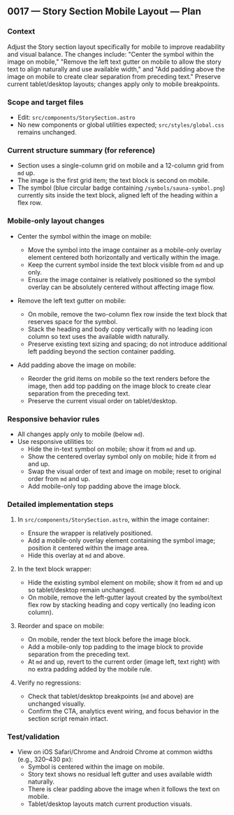 ## 0017 — Story Section Mobile Layout — Plan

### Context
Adjust the Story section layout specifically for mobile to improve readability and visual balance. The changes include: "Center the symbol within the image on mobile," "Remove the left text gutter on mobile to allow the story text to align naturally and use available width," and "Add padding above the image on mobile to create clear separation from preceding text." Preserve current tablet/desktop layouts; changes apply only to mobile breakpoints.

### Scope and target files
- Edit: `src/components/StorySection.astro`
- No new components or global utilities expected; `src/styles/global.css` remains unchanged.

### Current structure summary (for reference)
- Section uses a single-column grid on mobile and a 12-column grid from `md` up.
- The image is the first grid item; the text block is second on mobile.
- The symbol (blue circular badge containing `/symbols/sauna-symbol.png`) currently sits inside the text block, aligned left of the heading within a flex row.

### Mobile-only layout changes
- Center the symbol within the image on mobile:
  - Move the symbol into the image container as a mobile-only overlay element centered both horizontally and vertically within the image.
  - Keep the current symbol inside the text block visible from `md` and up only.
  - Ensure the image container is relatively positioned so the symbol overlay can be absolutely centered without affecting image flow.

- Remove the left text gutter on mobile:
  - On mobile, remove the two-column flex row inside the text block that reserves space for the symbol.
  - Stack the heading and body copy vertically with no leading icon column so text uses the available width naturally.
  - Preserve existing text sizing and spacing; do not introduce additional left padding beyond the section container padding.

- Add padding above the image on mobile:
  - Reorder the grid items on mobile so the text renders before the image, then add top padding on the image block to create clear separation from the preceding text.
  - Preserve the current visual order on tablet/desktop.

### Responsive behavior rules
- All changes apply only to mobile (below `md`).
- Use responsive utilities to:
  - Hide the in-text symbol on mobile; show it from `md` and up.
  - Show the centered overlay symbol only on mobile; hide it from `md` and up.
  - Swap the visual order of text and image on mobile; reset to original order from `md` and up.
  - Add mobile-only top padding above the image block.

### Detailed implementation steps
1. In `src/components/StorySection.astro`, within the image container:
   - Ensure the wrapper is relatively positioned.
   - Add a mobile-only overlay element containing the symbol image; position it centered within the image area.
   - Hide this overlay at `md` and above.

2. In the text block wrapper:
   - Hide the existing symbol element on mobile; show it from `md` and up so tablet/desktop remain unchanged.
   - On mobile, remove the left-gutter layout created by the symbol/text flex row by stacking heading and copy vertically (no leading icon column).

3. Reorder and space on mobile:
   - On mobile, render the text block before the image block.
   - Add a mobile-only top padding to the image block to provide separation from the preceding text.
   - At `md` and up, revert to the current order (image left, text right) with no extra padding added by the mobile rule.

4. Verify no regressions:
   - Check that tablet/desktop breakpoints (`md` and above) are unchanged visually.
   - Confirm the CTA, analytics event wiring, and focus behavior in the section script remain intact.

### Test/validation
- View on iOS Safari/Chrome and Android Chrome at common widths (e.g., 320–430 px):
  - Symbol is centered within the image on mobile.
  - Story text shows no residual left gutter and uses available width naturally.
  - There is clear padding above the image when it follows the text on mobile.
  - Tablet/desktop layouts match current production visuals.



